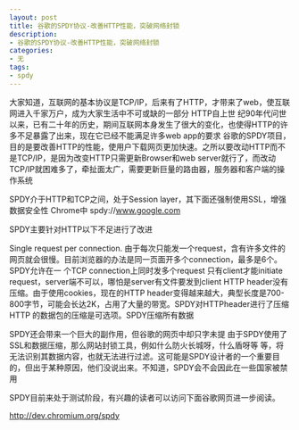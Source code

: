 ```yaml
---
layout: post
title: 谷歌的SPDY协议-改善HTTP性能，突破网络封锁
description:
- 谷歌的SPDY协议-改善HTTP性能，突破网络封锁
categories:
- 无 
tags:
- spdy
---
```

   大家知道，互联网的基本协议是TCP/IP，后来有了HTTP，才带来了web，使互联网进入千家万户，成为大家生活中不可或缺的一部分
   HTTP自上世 纪90年代问世以来，已有二十年的历史，期间互联网本身发生了很大的变化，也使得HTTP的许多不足暴露了出来，现在它已经不能满足许多web app的要求
   谷歌的SPDY项目，目的是要改善HTTP的性能，使用户下载网页更加快速。之所以要改动HTTP而不是TCP/IP，是因为改变HTTP只需更新Browser和web server就行了，而改动TCP/IP就困难多了，牵扯面太广，需要更新巨量的路由器，服务器和客户端的操作系统

   SPDY介于HTTP和TCP之间，处于Session layer，其下面还强制使用SSL，增强数据安全性
   Chrome中 spdy://www.google.com
   
   SPDY主要针对HTTP以下不足进行了改进

   Single request per connection. 由于每次只能发一个request，含有许多文件的网页就会很慢。目前浏览器的办法是同一页面开多个connection，最多是6个。SPDY允许在一 个TCP connection上同时发多个request
   只有client才能initiate request，server端不可以，哪怕是server有文件要发到client
   HTTP header没有压缩。由于使用cookies，现在的HTTP header变得越来越大，典型长度是700-800字节，可能会长达2K，占用了大量的带宽。SPDY对HTTPheader进行了压缩
   HTTP 的数据包的压缩是可选项。SPDY压缩所有数据

   SPDY还会带来一个巨大的副作用，但谷歌的网页中却只字未提
   由于SPDY使用了SSL和数据压缩，那么网站封锁工具，例如什么防火长城呀，什么盾呀等 等，将无法识别其数据内容，也就无法进行过滤。这可能是SPDY设计者的一个重要目的，但出于某种原因，他们没说出来。不知道，SPDY会不会因此在一些国家被禁用

   SPDY目前来处于测试阶段，有兴趣的读者可以访问下面谷歌网页进一步阅读。

   http://dev.chromium.org/spdy